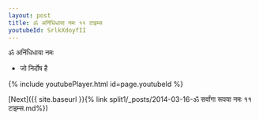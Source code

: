 ```yaml
---
layout: post
title: ॐ अनिंधिधाया नमः ११ टाइम्स
youtubeId: SrlkXdoyfII
---
```

 
 
 ॐ अनिंधिधाया नमः  
 
 -  जो निर्दोष है 
 
  
 
  
 
 
 
 
 
 


{% include youtubePlayer.html id=page.youtubeId %}
 
[Next]({{ site.baseurl }}{% link  split1/_posts/2014-03-16-ॐ सर्वांगा रूपया नमः ११ टाइम्स.md%})
 
